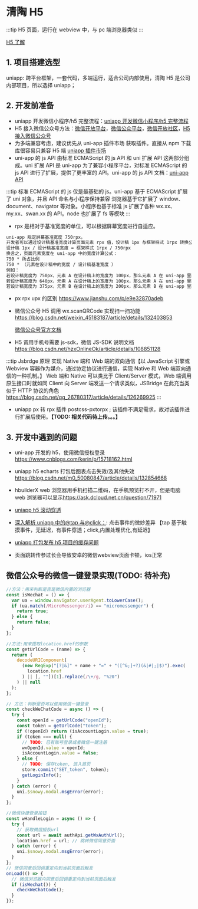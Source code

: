 # 清陶 H5

:::tip
H5 页面，运行在 webview 中，与 pc 端浏览器类似
:::

[H5 了解](https://blog.csdn.net/gaochenglong1/article/details/102999377)

## 1. 项目搭建选型

uniapp: 跨平台框架，一套代码，多端运行，适合公司内部使用，清陶 H5 是公司内部项目，所以选择 uniapp；

## 2. 开发前准备

- uniapp 开发微信小程序/h5 完整流程：[uniapp 开发微信小程序/h5 完整流程](https://blog.csdn.net/weixin_48164217/article/details/122582611)
- H5 接入微信公众号方法：[微信开放平台](https://open.weixin.qq.com/)，[微信公众平台](https://mp.weixin.qq.com/)，[微信开放社区](https://developers.weixin.qq.com/community/develop/mweb/0000e6b0e083c0244a9c6f7e451005)，[H5 接入微信公众号](https://blog.csdn.net/m0_53808238/article/details/122089306)
- 为多端兼容考虑，建议优先从 uni-app 插件市场 获取插件。直接从 npm 下载库很容易只兼容 H5 端 [uniapp 插件市场](https://ext.dcloud.net.cn/)
- uni-app 的 js API 由标准 ECMAScript 的 js API 和 uni 扩展 API 这两部分组成。uni 扩展 API 是 uni-app 为了兼容小程序平台，对标准 ECMAScript 的 js API 进行了扩展，提供了更丰富的 API。uni-app 的 js API 文档：[uni-app API](https://uniapp.dcloud.io/api/README)

:::tip
标准 ECMAScript 的 js 仅是最基础的 js。uni-app 基于 ECMAScript 扩展了 uni 对象，并且 API 命名与小程序保持兼容
浏览器基于它扩展了 window、document、navigator 等对象。小程序也基于标准 js 扩展了各种 wx.xx、my.xx、swan.xx 的 API。node 也扩展了 fs 等模块
:::

- rpx 是相对于基准宽度的单位，可以根据屏幕宽度进行自适应。

```txt
uni-app 规定屏幕基准宽度 750rpx。
开发者可以通过设计稿基准宽度计算页面元素 rpx 值，设计稿 1px 与框架样式 1rpx 转换公式如下：
设计稿 1px / 设计稿基准宽度 = 框架样式 1rpx / 750rpx
换言之，页面元素宽度在 uni-app 中的宽度计算公式：
750 * 所占比例
750 * （元素在设计稿中的宽度 / 设计稿基准宽度 ）
例如：
若设计稿宽度为 750px，元素 A 在设计稿上的宽度为 100px，那么元素 A 在 uni-app 里面的宽度应该设为：750 * 100 / 750，结果为：100rpx。
若设计稿宽度为 640px，元素 A 在设计稿上的宽度为 100px，那么元素 A 在 uni-app 里面的宽度应该设为：750 * 100 / 640，结果为：117rpx。
若设计稿宽度为 375px，元素 B 在设计稿上的宽度为 200px，那么元素 B 在 uni-app 里面的宽度应该设为：750 * 200 / 375，结果为：400rpx。
```

- px rpx upx 的区别 <https://www.jianshu.com/p/e9e32870adeb>

- 微信公众号 H5 调用 wx.scanQRCode 实现扫一扫功能 <https://blog.csdn.net/weixin_45183187/article/details/132403853>

  [微信公众号官方文档](https://developers.weixin.qq.com/doc/offiaccount/OA_Web_Apps/JS-SDK.html#1)

- H5 调用手机号需要 js-sdk，微信 JS-SDK 说明文档 <https://blog.csdn.net/hzxOnlineOk/article/details/108851128>

:::tip
Jsbrdge 原理 实现 Native 端和 Web 端的双向通信【以 JavaScript 引擎或 Webview 容器作为媒介，通过协定协议进行通信，实现 Native 和 Web 端双向通信的一种机制。】
Web 端和 Native 可以类比于 Client/Server 模式，Web 端调用原生接口时就如同 Client 向 Server 端发送一个请求类似，JSBridge 在此充当类似于 HTTP 协议的角色
<https://blog.csdn.net/qq_26780317/article/details/126269925>
:::

- uniapp px 转 rpx 插件 postcss-pxtorpx ; 该插件不满足需求，故对该插件进行扩展后使用。**【TODO: 相关代码待上传。。。】**

## 3. 开发中遇到的问题

- uni-app 开发的 h5，使用微信授权登录 <https://www.cnblogs.com/kerin/p/15718162.html>

- uniapp h5 echarts 打包后图表点击失效/及其他失效 <https://blog.csdn.net/m0_50080847/article/details/132854668>

- hbuilderX web 浏览器用手机扫描二维码，在手机预览打不开，但是电脑 web 浏览器可以显示<https://ask.dcloud.net.cn/question/71971>

- [uniapp h5 滚动穿透](https://blog.csdn.net/peachban/article/details/134307008)

- [深入解析 uniapp 中的@tap 与@click：](https://cloud.baidu.com/article/3237243): 点击事件的微妙差异 【tap 基于触摸事件，无延迟，有事件穿透；click,内置处理优化,有延迟】

- [uniapp 打包发布 h5 项目的缓存问题](https://blog.csdn.net/weixin_64530670/article/details/130772494)

- 页面跳转传参过长会导致安卓的微信webview页面卡顿，ios正常

## 微信公众号的微信一键登录实现(TODO: 待补充)

```js
//方法：用来判断是否是微信内置的浏览器
const isWechat = () => {
  var ua = window.navigator.userAgent.toLowerCase();
  if (ua.match(/MicroMessenger/i) == "micromessenger") {
    return true;
  } else {
    return false;
  }
};

//方法:用来提取location.href的参数
const getUrlCode = (name) => {
  return (
    decodeURIComponent(
      (new RegExp("[?|&]" + name + "=" + "([^&;]+?)(&|#|;|$)").exec(
        location.href
      ) || [, ""])[1].replace(/\+/g, "%20")
    ) || null
  );
};

// 方法：判断是否可以使用微信一键登录
const checkWeChatCode = async () => {
  try {
    const openId = getUrlCode("openId");
    const token = getUrlCode("token");
    if (!openId) return (isAccountLogin.value = true);
    if (token === null) {
      // TODO: 已有账号登录或者微信一键注册
      wxOpenId.value = openId;
      isAccountLogin.value = false;
    } else {
      // TODO: 保存token, 进入首页
      store.commit("SET_token", token);
      getLoginInfo();
    }
  } catch (error) {
    uni.$snowy.modal.msgError(error);
  }
};

//微信快捷登录按钮
const wHandleLogin = async () => {
  try {
    // 获取微信授权url
    const url = await authApi.getWxAuthUrl();
    location.href = url; // 跳转微信同意页面
  } catch (error) {
    uni.$snowy.modal.msgError(error);
  }
};
// 微信同意后回调重定向到当前页面后触发
onLoad(() => {
  // 微信浏览器内同意后回调重定向到当前页面后触发
  if (isWechat()) {
    checkWeChatCode();
  }
});
```
